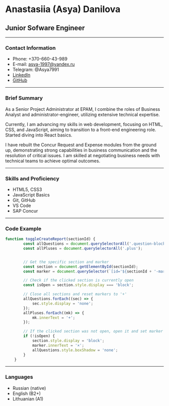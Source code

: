 # Anastasiia (Asya) Danilova
## Junior Sofware Engineer
---
### Contact Information

* Phone: +370-660-43-989
* E-mail: asya-1997@yandex.ru
* Telegram: @Asya7991
* [LinkedIn](https://www.linkedin.com/in/anastasiia-danilova-2985b729a/)
* [GitHub](https://github.com/AsyaDanilova)

---
### Brief Summary

As a Senior Project Administrator at EPAM, I combine the roles of Business Analyst and administrator-engineer, utilizing extensive technical expertise.

Currently, I am advancing my skills in web development, focusing on HTML, CSS, and JavaScript, aiming to transition to a front-end engineering role. Started diving into React basics.

I have rebuilt the Concur Request and Expense modules from the ground up, demonstrating strong capabilities in business communication and the resolution of critical issues. I am skilled at negotiating business needs with technical teams to achieve optimal outcomes.

---

### Skills and Proficiency

* HTML5, CSS3
* JavaScript Basics
* Git, GitHub
* VS Code
* SAP Concur

---

### Code Example

``` js
function toggleCreateReport(sectionId) {
        const allQuestions = document.querySelectorAll('.question-block');
        const allPluses = document.querySelectorAll('.plus');


        // Get the specific section and marker
        const section = document.getElementById(sectionId);
        const marker = document.querySelector(`[id='${sectionId + '-marker'}']`);

        // Check if the clicked section is currently open
        const isOpen = section.style.display === 'block';

        // Close all sections and reset markers to '+'
        allQuestions.forEach((sec) => {
            sec.style.display = 'none';
        });
        allPluses.forEach((mk) => {
            mk.innerText = '+';
        });

        // If the clicked section was not open, open it and set marker to '×'
        if (!isOpen) {
            section.style.display = 'block';
            marker.innerText = '×';
            allQuestions.style.boxShadow = 'none';
        }
    }

```
---

### Languages

* Russian (native)
* English (B2+)
* Lithuanian (A1) 
